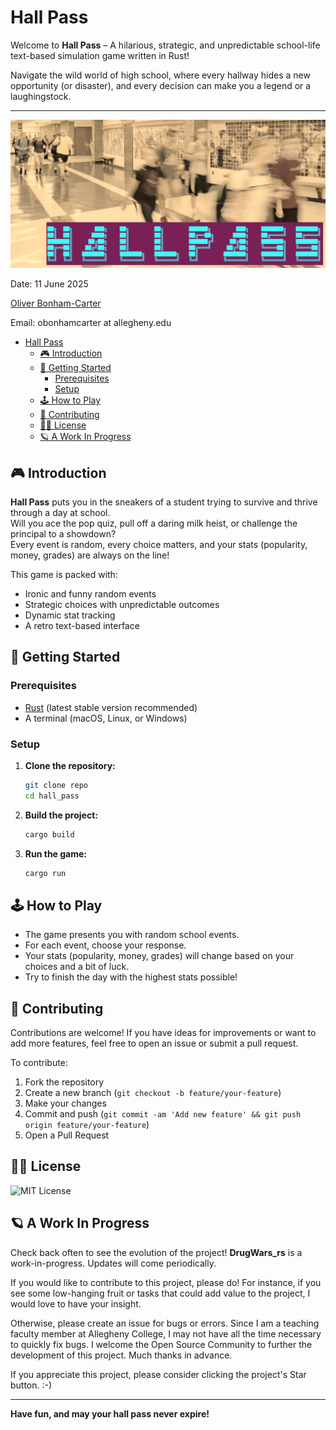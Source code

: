# Hall Pass

Welcome to **Hall Pass** – A hilarious, strategic, and unpredictable school-life text-based simulation game written in Rust!

Navigate the wild world of high school, where every hallway hides a new opportunity (or disaster), and every decision can make you a legend or a laughingstock.

---
![Hall Pass Logo](graphics/hallway_logo.png)

Date: 11 June 2025

[Oliver Bonham-Carter](https://www.oliverbonhamcarter.com/)

Email: obonhamcarter at allegheny.edu

- [Hall Pass](#hall-pass)
  - [🎮 Introduction](#-introduction)
  - [🚀 Getting Started](#-getting-started)
    - [Prerequisites](#prerequisites)
    - [Setup](#setup)
  - [🕹️ How to Play](#️-how-to-play)
  - [🤝 Contributing](#-contributing)
  - [🛀🏻 License](#-license)
  - [🪐 A Work In Progress](#-a-work-in-progress)

## 🎮 Introduction

**Hall Pass** puts you in the sneakers of a student trying to survive and thrive through a day at school.  
Will you ace the pop quiz, pull off a daring milk heist, or challenge the principal to a showdown?  
Every event is random, every choice matters, and your stats (popularity, money, grades) are always on the line!

This game is packed with:
- Ironic and funny random events
- Strategic choices with unpredictable outcomes
- Dynamic stat tracking
- A retro text-based interface

## 🚀 Getting Started

### Prerequisites

- [Rust](https://www.rust-lang.org/tools/install) (latest stable version recommended)
- A terminal (macOS, Linux, or Windows)

### Setup

1. **Clone the repository:**
   ```sh
   git clone repo
   cd hall_pass
   ```

2. **Build the project:**
   ```sh
   cargo build
   ```

3. **Run the game:**
   ```sh
   cargo run
   ```

## 🕹️ How to Play

- The game presents you with random school events.
- For each event, choose your response.
- Your stats (popularity, money, grades) will change based on your choices and a bit of luck.
- Try to finish the day with the highest stats possible!

## 🤝 Contributing

Contributions are welcome! If you have ideas for improvements or want to add more features, feel free to open an issue or submit a pull request.

To contribute:

1. Fork the repository
2. Create a new branch (`git checkout -b feature/your-feature`)
3. Make your changes
4. Commit and push (`git commit -am 'Add new feature' && git push origin feature/your-feature`)
5. Open a Pull Request

## 🛀🏻 License

![MIT License](https://img.shields.io/bower/l/bootstrap)

## 🪐 A Work In Progress

Check back often to see the evolution of the project! **DrugWars_rs** is a work-in-progress. Updates will come periodically.

If you would like to contribute to this project, please do! For instance, if you see some low-hanging fruit or tasks that could add value to the project, I would love to have your insight.

Otherwise, please create an issue for bugs or errors. Since I am a teaching faculty member at Allegheny College, I may not have all the time necessary to quickly fix bugs. I welcome the Open Source Community to further the development of this project. Much thanks in advance.

If you appreciate this project, please consider clicking the project's Star button. :-)

---

**Have fun, and may your hall pass never expire!**